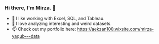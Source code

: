### Hi there, I'm Mirza. 👋

- 🔭 I like working with Excel, SQL, and Tableau. 
- 🤔 I love analyzing interesting and weird datasets. 
- 📫 Check out my portfolio here: https://aekzan100.wixsite.com/mirza-yaqub---data 




<!--
**mirzayaqub/mirzayaqub** is a ✨ _special_ ✨ repository because its `README.md` (this file) appears on your GitHub profile.

Here are some ideas to get you started:

- 🔭 I’m currently working on ...
- 🌱 I’m currently learning ...
- 👯 I’m looking to collaborate on ...
- 🤔 I’m looking for help with ...
- 💬 Ask me about ...
- 📫 How to reach me: ...
- 😄 Pronouns: ...
- ⚡ Fun fact: ...
-->

